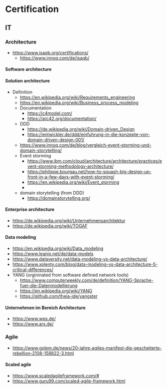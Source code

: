 # Certification

## IT

### Architecture

* https://www.isaqb.org/certifications/
  + https://www.innoq.com/de/isaqb/

#### Software architecture


#### Solution architecture

* Definition
  + https://en.wikipedia.org/wiki/Requirements_engineering
  + https://en.wikipedia.org/wiki/Business_process_modeling
  + Documentation
    - https://c4model.com/
    - https://arc42.org/documentation/
  + DDD
    - https://de.wikipedia.org/wiki/Domain-driven_Design
    - https://entwickler.de/ddd/einfuhrung-in-die-konzepte-von-domain-driven-design-001/
  + https://www.innoq.com/de/blog/vergleich-event-storming-und-domain-storytelling/
  + Event storming
    - https://www.ibm.com/cloud/architecture/architecture/practices/event-storming-methodology-architecture/
    - https://philippe.bourgau.net/how-to-squash-big-design-up-front-in-a-few-days-with-event-storming/
    - https://en.wikipedia.org/wiki/Event_storming
    - 
  + domain storytelling (from DDD)
    - https://domainstorytelling.org/

#### Enterprise architecture

* https://de.wikipedia.org/wiki/Unternehmensarchitektur
* https://de.wikipedia.org/wiki/TOGAF

#### Data modeling

* https://en.wikipedia.org/wiki/Data_modeling
* https://www.leanix.net/de/data-models
* https://www.dataversity.net/data-modeling-vs-data-architecture/
* https://www.xplenty.com/blog/data-modeling-vs-data-architecture-5-critical-differences/
* YANG (orgininated from software defined network tools)
  + https://www.computerweekly.com/de/definition/YANG-Sprache-fuer-die-Datenmodellierung
  + https://en.wikipedia.org/wiki/YANG
  + https://github.com/theia-ide/yangster

#### Unternehmen im Bereich Architecture

* https://www.wps.de/
* https://www.ars.de/

### Agile

* https://www.golem.de/news/20-jahre-agiles-manifest-die-gescheiterte-rebellion-2108-158822-3.html

#### Scaled agile

* https://www.scaledagileframework.com/#
* https://www.guru99.com/scaled-agile-framework.html
